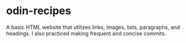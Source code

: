 # odin-recipes
A basic HTML website that utilizes links, images, lists, paragraphs, and headings. I also practiced making frequent and concise commits.